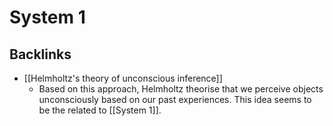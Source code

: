 # System 1
## Backlinks
* [[Helmholtz's theory of unconscious inference]]
	* Based on this approach, Helmholtz theorise that we perceive objects unconsciously based on our past experiences. This idea seems to be the related to [[System 1]].

<!-- #evergreen -->

<!-- {BearID:6049764A-9D7A-46B4-B47B-4542F064FA18-92270-000004A261AC9C0E} -->
